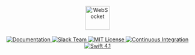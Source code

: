 <p align="center">
    <img src="https://user-images.githubusercontent.com/1342803/38949510-953718a6-4310-11e8-9381-67db60a4e50b.png" height="64" alt="WebSocket">
    <br>
    <br>
    <a href="https://docs.vapor.codes/3.0/websocket/getting-started/">
        <img src="http://img.shields.io/badge/read_the-docs-2196f3.svg" alt="Documentation">
    </a>
    <a href="http://vapor.team">
        <img src="http://vapor.team/badge.svg" alt="Slack Team">
    </a>
    <a href="LICENSE">
        <img src="https://img.shields.io/badge/license-MIT-brightgreen.svg" alt="MIT License">
    </a>
    <a href="https://circleci.com/gh/vapor/websocket">
        <img src="https://circleci.com/gh/vapor/websocket.svg?style=shield" alt="Continuous Integration">
    </a>
    <a href="https://swift.org">
        <img src="http://img.shields.io/badge/swift-4.1-brightgreen.svg" alt="Swift 4.1">
    </a>
</p>
